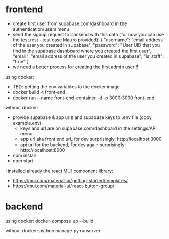 # frontend

- create first user from supabase.com/dashboard in the authentication/users menu
- send the signup request to backend with this data (for now you can use the test.rest - test case Mauro provided):
{ "username": "email address of the user you created in supabase", "password": "User UID that you find in the supabase dashboard where you created the first user", "email": "email address of the user you created in supabase", "is_staff": "true" }
- we need a better process for creating the first admin user!!!


using docker:
 - TBD: getting the env variables to the docker image
 - docker build -t front-end . 
 - docker run --name front-end-container -d -p 3000:3000 front-end

without docker:
 - provide supabase & app urls and supabase keys to .env file (copy example.env)
    - keys and url are on supabase.com/dashboard in the settings/API menu
    - app url aka front end url, for dev surprisingly: http://localhost:3000
    - api url for the backend, for dev again surprisingly: http://localhost:8000
 - npm install
 - npm start

I installed already the react MUI component library:
  - https://mui.com/material-ui/getting-started/templates/
  - https://mui.com/material-ui/react-button-group/

# backend
using docker:
  docker-compose up --build

without docker:
  python manage.py runserver 
